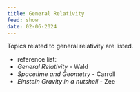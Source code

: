 ```yaml
---
title: General Relativity
feed: show
date: 02-06-2024
---
```

Topics related to general relativity are listed.

- reference list:
 - *General Relativity* - Wald
 - *Spacetime and Geometry* - Carroll
 - *Einstein Gravity in a nutshell* - Zee